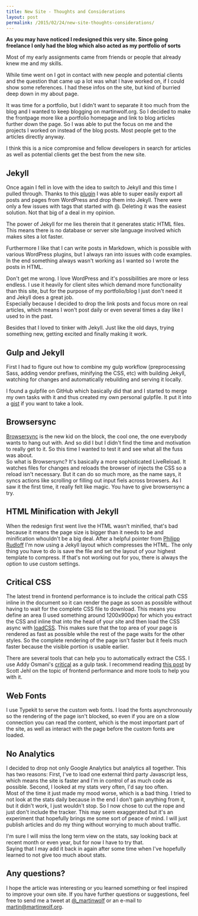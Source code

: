 ```yaml
---
title: New Site - Thoughts and Considerations
layout: post
permalink: /2015/02/24/new-site-thoughts-considerations/
---
```

**As you may have noticed I redesigned this very site. Since going freelance I only had the blog which also acted as my portfolio of sorts**

Most of my early assignments came from friends or people that already knew me and my skills.

While time went on I got in contact with new people and potential clients and the question that came up a lot was what I have worked on, if I could show some references. I had these infos on the site, but kind of burried deep down in my about page.

It was time for a portfolio, but I didn't want to separate it too much from the blog and I wanted to keep blogging on martinwolf.org. So I decided to make the frontpage more like a portfolio homepage and link to blog articles further down the page. So I was able to put the focus on me and the projects I worked on instead of the blog posts. Most people get to the articles directly anyway.

I think this is a nice compromise and fellow developers in search for articles as well as potential clients get the best from the new site.

## Jekyll

Once again I fell in love with the idea to switch to Jekyll and this time I pulled through. Thanks to this [plugin](https://github.com/benbalter/wordpress-to-jekyll-exporter) I was able to super easily export all posts and pages from WordPress and drop them into Jekyll. There were only a few issues with tags that started with @. Deleting it was the easiest solution. Not that big of a deal in my opinion.

The power of Jekyll for me lies therein that it generates static HTML files. This means there is no database or server site language involved which makes sites a lot faster.

Furthermore I like that I can write posts in Markdown, which is possible with various WordPress plugins, but I always ran into issues with code examples. In the end something always wasn't working as I wanted so I wrote the posts in HTML.

Don't get me wrong. I love WordPress and it's possibilities are more or less endless. I use it heavily for client sites which demand more functionality than this site, but for the purpose of my portfolio/blog I just don't need it and Jekyll does a great job.  
Especially because I decided to drop the link posts and focus more on real articles, which means I won't post daily or even several times a day like I used to in the past.

Besides that I loved to tinker with Jekyll. Just like the old days, trying something new, getting excited and finally making it work.

## Gulp and Jekyll
First I had to figure out how to combine my gulp workflow (preprocessing Sass, adding vendor prefixes, minifying the CSS, etc) with building Jekyll, watching for changes and automatically rebuilding and serving it locally.

I found a gulpfile on GitHub which basically did that and I started to merge my own tasks with it and thus created my own personal gulpfile. It put it into a [gist](https://gist.github.com/martinwolf/b7e2c380c70e48782925) if you want to take a look.

## Browsersync
[Browsersync](http://browsersync.io/) is the new kid on the block, the cool one, the one everybody wants to hang out with. And so did I but I didn't find the time and motivation to really get to it. So this time I wanted to test it and see what all the fuss was about.  
So what is Browsersync? It's basically a more sophisticated LiveReload. It watches files for changes and reloads the browser of injects the CSS so a reload isn't necessary. But it can do so much more, as the name says, it syncs actions like scrolling or filling out input fiels across browsers. As I saw it the first time, it really felt like magic. You have to give browsersync a try.

## HTML Minification with Jekyll
When the redesign first went live the HTML wasn't minified, that's bad because it means the page size is bigger than it needs to be and minification whouldn't be a big deal. After a helpful pointer from [Philipp Rudloff](http://twitter.com/kleinfreund) I'm now using a Jekyll layout which compresses the HTML. The only thing you have to do is save the file and set the layout of your highest template to compress. If that's not working out for you, there is always the option to use custom settings.

## Critical CSS
The latest trend in frontend performance is to include the critical path CSS inline in the document so it can render the page as soon as possible without having to wait for the complete CSS file to download. This means you define an area (I used something around 1200x900px) for which you extract the CSS and inline that into the head of your site and then load the CSS async with [loadCSS](https://github.com/filamentgroup/loadCSS). This makes sure that the top area of your page is rendered as fast as possible while the rest of the page waits for the other styles. So the complete rendering of the page isn't faster but it feels much faster because the visible portion is usable earlier.

There are several tools that can help you to automatically extract the CSS. I use Addy Osmani's [critical](https://github.com/addyosmani/critical) as a gulp task. I recommend reading [this post](http://www.filamentgroup.com/lab/performance-rwd.html) by Scott Jehl on the topic of frontend performance and more tools to help you with it.

## Web Fonts
I use Typekit to serve the custom web fonts. I load the fonts asynchronously so the rendering of the page isn't blocked, so even if you are on a slow connection you can read the content, which is the most important part of the site, as well as interact with the page before the custom fonts are loaded.

## No Analytics
I decided to drop not only Google Analytics but analytics all together. This has two reasons: First, I've to load one external third party Javascript less, which means the site is faster and I'm in control of as much code as possible. Second, I looked at my stats very often, I'd say too often.  
Most of the time it just made my mood worse, which is a bad thing. I tried to not look at the stats daily because in the end I don't gain anything from it, but it didn't work, I just wouldn't stop. So I now chose to cut the rope and just don't include the tracker. This may seem exaggerated but it's an experiment that hopefully brings me some sort of peace of mind. I will just publish articles and do my thing without worrying to much about traffic.

I'm sure I will miss the long term view on the stats, say looking back at recent month or even year, but for now I have to try that.  
Saying that I may add it back in again after some time when I've hopefully learned to not give too much about stats.

## Any questions?
I hope the article was interesting or you learned something or feel inspired to improve your own site. If you have further questions or suggestions, feel free to send me a tweet at [@_martinwolf](http://twitter.com/_martinwolf) or an e-mail to [martin@martinwolf.org](mailto:martin@martinwolf.org).
